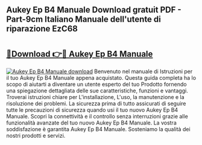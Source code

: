## Aukey Ep B4 Manuale Download gratuit PDF - Part-9cm Italiano Manuale dell'utente di riparazione EzC68

# <h2><a href="http://dffoong.blite.top/?on=Aukey+Ep+B4+Manuale">🔗Download 👉🔴 Aukey Ep B4 Manuale</a></h2>

[![Aukey Ep B4 Manuale download](https://i.imgur.com/lujVjoI.png)](http://dffoong.blite.top/?on=Aukey+Ep+B4+Manuale)
Benvenuto nel manuale di Istruzioni per il tuo Aukey Ep B4 Manuale appena acquistato. Questa guida completa ha lo scopo di aiutarti a diventare un utente esperto del tuo Prodotto fornendo una spiegazione dettagliata delle sue caratteristiche, funzioni e vantaggi. Troverai istruzioni chiare per L'installazione, L'uso, la manutenzione e la risoluzione dei problemi. La sicurezza prima di tutto assicurati di seguire tutte le precauzioni di sicurezza quando usi il tuo nuovo Aukey Ep B4 Manuale. Scopri la connettività e il controllo senza interruzioni grazie alle funzionalità avanzate del tuo nuovo Aukey Ep B4 Manuale. La vostra soddisfazione è garantita Aukey Ep B4 Manuale. Sosteniamo la qualità dei nostri prodotti e servizi.
